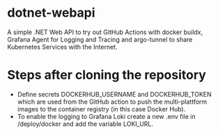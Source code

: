 # dotnet-webapi
A simple .NET Web API to try out GitHub Actions with docker buildx, Grafana Agent for Logging and Tracing and argo-tunnel to share Kubernetes Services with the Internet.

# Steps after cloning the repository
* Define secrets DOCKERHUB_USERNAME and DOCKERHUB_TOKEN which are used from the GitHub action to push the multi-plattform images to the container registry (in this case Docker Hub).
* To enable the logging to Grafana Loki create a new .env file in /deploy/docker and add the variable LOKI_URL.

